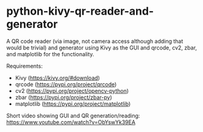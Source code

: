 # python-kivy-qr-reader-and-generator
A QR code reader (via image, not camera access although adding that would be trivial) and generator using Kivy as the GUI and qrcode, cv2, zbar, and matplotlib for the functionality.

Requirements:
  - Kivy (https://kivy.org/#download)
  - qrcode (https://pypi.org/project/qrcode)
  - cv2 (https://pypi.org/project/opencv-python)
  - zbar (https://pypi.org/project/zbar-py)
  - matplotlib (https://pypi.org/project/matplotlib)
  
 Short video showing GUI and QR generation/reading: https://www.youtube.com/watch?v=ObYswYk39EA
  
